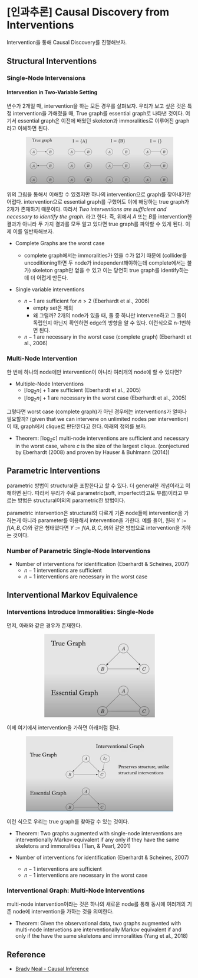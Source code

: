 # [인과추론] Causal Discovery from Interventions


Intervention을 통해 Causal Discovery를 진행해보자.

<!--more-->

## Structural Interventions
### Single-Node Intervensions
#### Intervention in Two-Variable Setting
변수가 2개일 때, intervention을 하는 모든 경우를 살펴보자. 우리가 보고 싶은 것은 특정 intervention을 가해졌을 때, True graph를 essential graph로 나타낸 것이다. 여기서 essential graph은 이전에 배웠던 skeleton과 immoralities로 이루어진 graph라고 이해하면 된다.

<center>
    <img src="https://github.com/minsoo9506/blog/blob/master/static/blog-imgs/Lec_11_01.png?raw=true"  width="400">
</center>

위의 그림을 통해서 이해할 수 있겠지만 하나의 intervention으로 graph를 찾아내기란 어렵다. intervention으로 essential graph를 구했어도 이에 해당하는 true graph가 2개가 존재하기 때문이다. 따라서 *Two interventions are sufficient and necessary to identify the graph.* 라고 한다. 즉, 위에서 $A$ 또는 $B$를 intervention한 결과가 아니라 두 가지 결과를 모두 알고 있다면 true graph를 파악할 수 있게 된다. 이제 이를 일반화해보자. 

- Complete Graphs are the worst case
    - complete graph에서는 immoralities가 있을 수가 없기 때문에 (collider를 uncoditioning하면 두 node가 independent해야하는데 complete에서는 불가) skeleton graph만 얻을 수 있고 이는 당연히 true graph를 identify하는데 더 어렵게 만든다.

- Single variable interventions
    - $n-1$ are sufficient for $n>2$ (Eberhardt et al., 2006)
        - empty set은 제외
        - 왜 그럴까? 2개의 node가 있을 때, 둘 중 하나만 intervene하고 그 둘이 독립인지 아닌지 확인하면 edge의 방향을 알 수 있다. 이런식으로 n-1번하면 된다.
    - $n-1$ are necessary in the worst case (complete graph) (Eberhardt et al., 2006)

### Multi-Node Intervention
한 번에 하나의 node에만 intervention이 아니라 여러개의 node에 할 수 있다면?
- Multiple-Node Interventions
    - $\lfloor \log_2 n \rfloor + 1$ are sufficient (Eberhardt et al., 2005)
    - $\lfloor \log_2 n \rfloor + 1$ are necessary in the worst case (Eberhardt et al., 2005)

그렇다면 worst case (complete graph)가 아닌 경우에는 interventions가 얼마나 필요할까? (given that we can intervene on unlimited nodes per intervention) 이 때, graph에서 clique로 판단한다고 한다. 아래의 정의를 보자.

- Theorem: $\lceil \log_2 c \rceil$ multi-node interventions are sufficient and necessary in the worst case, where $c$ is the size of the largest clique. (conjectured by Eberhardt (2008) and proven by Hauser & Buhlmann (2014))

## Parametric Interventions
parametric 방법이 structural을 포함한다고 할 수 있다. 더 general한 개념이라고 이해하면 된다. 따라서 우리가 주로 parametric(soft, imperfect라고도 부름)이라고 부르는 방법은 structural이외의 parametric한 방법이다.

parametric intervention은 structural와 다르게 기존 node들에 intervention을 가하는게 아니라 parameter를 이용해서 intervention을 가한다. 예를 들어, 원래 $Y := f(A,B,C)$와 같은 형태였다면 $Y := f(A,B,C, \theta)$와 같은 방법으로 intervention을 가하는 것이다. 

### Number of Parametric Single-Node Interventions
- Number of interventions for identification (Eberhardt & Scheines, 2007)
    - $n-1$ interventions are sufficient
    - $n-1$ interventions are necessary in the worst case

## Interventional Markov Equivalence
### Interventions Introduce Immoralities: Single-Node
먼저, 아래와 같은 경우가 존재한다.
<center>
    <img src="https://github.com/minsoo9506/blog/blob/master/static/blog-imgs/Lec_11_02.png?raw=true"  width="300">
</center>

이제 여기에서 intervention을 가하면 아래처럼 된다.

<center>
    <img src="https://github.com/minsoo9506/blog/blob/master/static/blog-imgs/Lec_11_03.png?raw=true"  width="400">
</center>

이런 식으로 우리는 true graph를 찾아갈 수 있는 것이다.
- Theorem: Two graphs augmented with single-node interventions are interventionally Markov equivalent if any only if they have the same skeletons and immoralities (Tian, & Pearl, 2001)

- Number of interventions for identification (Eberhardt & Scheines, 2007)
    - $n-1$ interventions are sufficient
    - $n-1$ interventions are necessary in the worst case

### Interventional Graph: Multi-Node Interventions
multi-node intervention이라는 것은 하나의 새로운 node를 통해 동시에 여러개의 기존 node에 intervention을 가하는 것을 의미한다.

- Theorem: Given the observational data, two graphs augmented with multi-node intervetions are interventionally Markov equivalent if and only if the have the same skeletons and immoralities (Yang et al., 2018)

## Reference
- [Brady Neal - Causal Inference](https://www.youtube.com/watch?v=2nDgrNP7XSE&list=PLoazKTcS0RzZ1SUgeOgc6SWt51gfT80N0&index=11)

